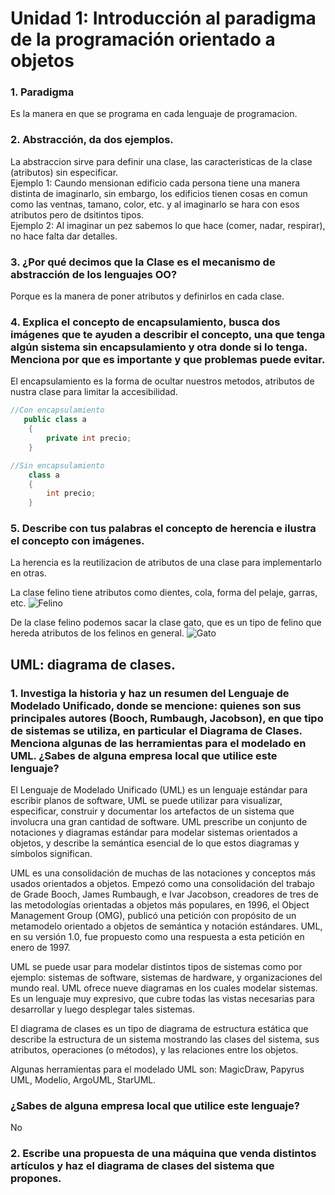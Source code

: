 # Unidad 1: Introducción al paradigma de la programación orientado a objetos
### 1. Paradigma
Es la manera en que se programa en cada lenguaje de programacion.
### 2. Abstracción, da dos ejemplos.
La abstraccion sirve para definir una clase, las caracteristicas de la clase (atributos) sin especificar.  
Ejemplo 1: Caundo mensionan edificio cada persona tiene una manera distinta de imaginarlo, sin embargo, los edificios tienen cosas en comun como las ventnas, tamano, color, etc. y al imaginarlo se hara con esos atributos pero de dsitintos tipos.  
Ejemplo 2: Al imaginar un pez sabemos lo que hace (comer, nadar, respirar), no hace falta  dar detalles.
### 3. ¿Por qué decimos que la Clase es el mecanismo de abstracción de los lenguajes OO?
Porque es la manera de poner atributos y definirlos en cada clase.
### 4. Explica el concepto de encapsulamiento, busca dos imágenes que te ayuden a describir el concepto, una que tenga algún sistema sin encapsulamiento y otra donde si lo tenga. Menciona por que es importante y que problemas puede evitar. 
El encapsulamiento es la forma de ocultar nuestros metodos, atributos de nustra clase para limitar la accesibilidad.
```csharp
//Con encapsulamiento
   public class a
    {
        private int precio;
    }
```
```csharp
//Sin encapsulamiento
    class a
    {
        int precio;
    }
```
### 5. Describe con tus palabras el concepto de herencia e ilustra el concepto con imágenes.
La herencia es la reutilizacion de atributos de una clase para implementarlo en otras.  

La clase felino tiene atributos como dientes, cola, forma del pelaje, garras, etc.
![Felino](https://image.flaticon.com/icons/png/512/47/47403.png)  

De la clase felino podemos sacar la clase gato, que es un tipo de felino que hereda atributos de los felinos en general.
![Gato](https://cdn5.dibujos.net/dibujos/pintados/201120/178e528b3a5cbe20b5abfcdb08c71197.png)
## UML: diagrama de clases.
### 1. Investiga la historia y haz un resumen del Lenguaje de Modelado Unificado, donde se mencione: quienes son sus principales autores (Booch, Rumbaugh, Jacobson), en que tipo de sistemas se utiliza, en particular el Diagrama de Clases. Menciona algunas de las herramientas para el modelado en UML. ¿Sabes de alguna empresa local que utilice este lenguaje? 
El Lenguaje de Modelado Unificado (UML) es un lenguaje estándar para escribir planos de software, UML se puede utilizar para visualizar, especificar, construir y documentar los artefactos de un sistema que involucra una gran cantidad de software. UML prescribe un conjunto de notaciones y diagramas estándar para modelar sistemas orientados a objetos, y describe la semántica esencial de lo que estos diagramas y símbolos significan.

UML es una consolidación de muchas de las notaciones y conceptos más usados orientados a objetos.  Empezó  como  una  consolidación  del  trabajo  de  Grade Booch, James Rumbaugh, e Ivar Jacobson, creadores de tres de las metodologías orientadas  a  objetos  más  populares,  en  1996,  el  Object  Management  Group (OMG), publicó una petición con propósito de un metamodelo orientado a objetos de semántica y notación estándares. UML, en su versión 1.0, fue propuesto como una respuesta a esta petición en enero de 1997.

UML se puede usar para modelar distintos tipos de sistemas como por ejemplo: sistemas de software, sistemas de hardware, y organizaciones del mundo real. UML ofrece nueve diagramas en los cuales modelar sistemas. Es un lenguaje muy expresivo,  que  cubre  todas  las  vistas  necesarias  para  desarrollar  y  luego desplegar tales sistemas.  

El diagrama de clases es un tipo de diagrama de estructura estática que describe la estructura de un sistema mostrando las clases del sistema, sus atributos, operaciones (o métodos), y las relaciones entre los objetos.  

Algunas herramientas para el modelado UML son: MagicDraw, Papyrus UML, Modelio, ArgoUML, StarUML.
### ¿Sabes de alguna empresa local que utilice este lenguaje?
No
### 2. Escribe una propuesta de una máquina que venda distintos artículos y haz el diagrama de clases del sistema que propones.
